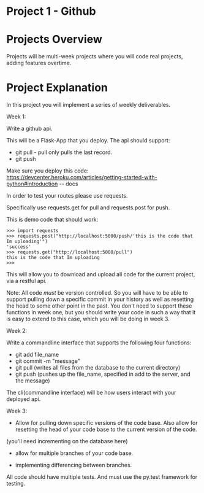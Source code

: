 # Project 1 - Github

# Projects Overview

Projects will be multi-week projects where you will code real projects, adding features overtime.

# Project Explanation

In this project you will implement a series of weekly deliverables.  

Week 1:

Write a github api.

This will be a Flask-App that you deploy.  The api should support:

* git pull - pull only pulls the last record.
* git push

Make sure you deploy this code: https://devcenter.heroku.com/articles/getting-started-with-python#introduction -- docs

In order to test your routes please use requests.  

Specifically use requests.get for pull and requests.post for push.

This is demo code that should work:

```
>>> import requests
>>> requests.post("http://localhost:5000/push/'this is the code that Im uploading'")
'success'
>>> requests.get("http://localhost:5000/pull")
this is the code that Im uploading
>>> 
```
This will allow you to download and upload all code for the current project, via a restful api.  

Note:  All code *must* be version controlled.  So you will have to be able to support pulling down a specific commit in your history as well as resetting the head to some other point in the past.  You don't need to support these functions in week one, but you should write your code in such a way that it is easy to extend to this case, which you will be doing in week 3.

Week 2:

Write a commandline interface that supports the following four functions:

* git add file_name
* git commit -m "message"
* git pull (writes all files from the database to the current directory)
* git push (pushes up the file_name, specified in add to the server, and the message)

The cli(commandline interface) will be how users interact with your deployed api.

Week 3:

* Allow for pulling down specific versions of the code base.  Also allow for resetting the head of your code base to the current version of the code.

(you'll need incrementing on the database here)
* allow for multiple branches of your code base.

* implementing differencing between branches.

All code should have multiple tests.  And must use the py.test framework for testing.
